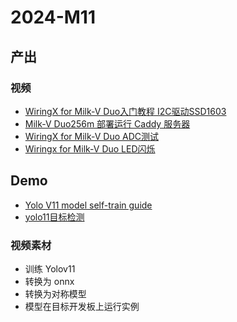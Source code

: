 # 2024-M11

## 产出

### 视频

- [WiringX for Milk-V Duo入门教程 I2C驱动SSD1603](https://www.bilibili.com/video/BV1i1U3YQE3Z)
- [Milk-V Duo256m 部署运行 Caddy 服务器](https://www.bilibili.com/video/BV1poBzYQEoC)
- [WiringX for Milk-V Duo ADC测试](https://www.bilibili.com/video/BV1u2zwYZEAc)
- [Wiringx for Milk-V Duo LED闪烁](https://www.bilibili.com/video/BV1dQzvYaE6G)

## Demo

- [Yolo V11 model self-train guide](https://github.com/Arielfoever/milkv-duo-yolo11)
- [yolo11目标检测](https://milkv.io/zh/docs/duo/application-development/tdl-sdk/tdl-sdk-yolo11)

### 视频素材

- 训练 Yolov11
- 转换为 onnx
- 转换为对称模型
- 模型在目标开发板上运行实例
